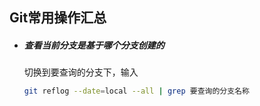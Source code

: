 ## Git常用操作汇总

* ##### 查看当前分支是基于哪个分支创建的

  切换到要查询的分支下，输入

  ```bash
  git reflog --date=local --all | grep 要查询的分支名称
  ```

  